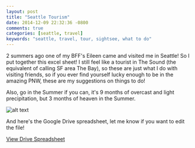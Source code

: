 ```yaml
---
layout: post
title: "Seattle Tourism"
date: 2014-12-09 22:32:36 -0800
comments: true
categories: [seattle, travel] 
keywords: "seattle, travel, tour, sightsee, what to do"
---
```


2 summers ago one of my BFF's Eileen came and visited me in Seattle! So I put together this excel sheet! I still feel like a tourist in The Sound (the equivalent of calling SF area The Bay), so these are just what I do with visiting friends, so if you ever find yourself lucky enough to be in the amazing PNW, these are my suggestions on things to do! 

Also, go in the Summer if you can, it's 9 months of overcast and light precipitation, but 3 months of heaven in the Summer. 

![alt text](http://i.imgur.com/KajmvuP.png "Seattle ToDo!")

And here's the Google Drive spreadsheet, let me know if you want to edit the file! 

[View Drive Spreadsheet](https://docs.google.com/spreadsheets/d/1-AOEmCHt2pNJKFyN9RPTU8Wywqpim9fbegYXTaEOFU4/edit?usp=sharing)
